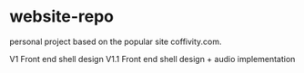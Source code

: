 website-repo
============

personal project based on the popular site coffivity.com.

V1 Front end shell design
V1.1 Front end shell design + audio implementation 
